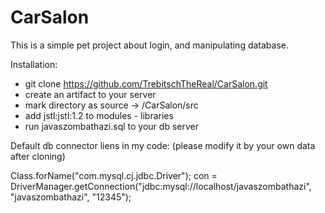 # CarSalon
This is a simple pet project about login, and manipulating database.

Installation: 

- git clone https://github.com/TrebitschTheReal/CarSalon.git
- create an artifact to your server
- mark directory as source -> /CarSalon/src
- add jstl:jstl:1.2 to modules - libraries
- run javaszombathazi.sql to your db server

Default db connector liens in my code:
(please modify it by your own data after cloning)

 Class.forName("com.mysql.cj.jdbc.Driver");
 con = DriverManager.getConnection("jdbc:mysql://localhost/javaszombathazi", "javaszombathazi", "12345");
